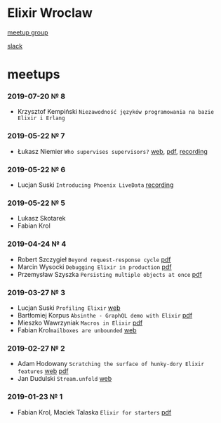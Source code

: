 # Elixir Wroclaw

[meetup group](https://www.meetup.com/Elixir-Wroclaw/)

[slack](https://join.slack.com/t/elixir-wroclaw/shared_invite/enQtNTMxOTI3NDg3NzQ2LTFlNmM4M2MyMDAyZGE2NjkxNTMyODNjZDhjM2JmYjJiY2FiOTgxYWFmYzg0MThlYTE2ZGJiMGE5OTFiMDgzZDU)

# meetups

### 2019-07-20 № 8

- Krzysztof Kempiński `Niezawodność języków programowania na bazie Elixir i Erlang`

### 2019-05-22 № 7
- Łukasz Niemier `Who supervises supervisors?` [web](https://speakerdeck.com/hauleth/who-supervises-supervisors), [pdf](./meetups/2020-06/supervisors-supervisors.pdf), [recording](https://www.youtube.com/watch?v=YQFF7y821PI)

### 2019-05-22 № 6
- Lucjan Suski `Introducing Phoenix LiveData` [recording](https://www.youtube.com/watch?v=fvNy9bh8_vs)

### 2019-05-22 № 5

- Lukasz Skotarek
- Fabian Krol

### 2019-04-24 № 4

- Robert Szczygieł `Beyond request-response cycle` [pdf](./meetups/2019-04-24/Beyond_request-response_Cycle.pdf)
- Marcin Wysocki `Debugging Elixir in production` [pdf](./meetups/2019-04-24/debugging_elixir_in_production.pdf)
- Przemysław Szyszka `Persisting multiple objects at once` [pdf](./meetups/2019-04-24/persisting_multiple_objects_at_once.pdf)

### 2019-03-27 № 3

- Lucjan Suski `Profiling Elixir` [web](https://slides.com/lucjansuski/profiling-elixir)
- Bartłomiej Korpus `Absinthe - GraphQL demo with Elixir` [pdf](./meetups/2019-03-27/absinthe_graphql/absinthe_graphql.pdf)
- Mieszko Wawrzyniak `Macros in Elixir` [pdf](./meetups/2019-03-27/macros/macros.pdf)
- Fabian Krol`mailboxes are unbounded` [web](https://fabiankrol.github.io/mailboxes-are-unbounded/)

### 2019-02-27 № 2

- Adam Hodowany `Scratching the surface of hunky-dory Elixir features` [web](https://www.slideshare.net/AdamHodowany/scratching-the-surface-of-hunkydory-elixir-features) [pdf](./meetups/2019-02-27/scratching-the-surface-of-hunky-dory-elixir-features.pdf)
- Jan Dudulski `Stream.unfold` [web](https://slides.com/jandudulski/stream-unfold/)

### 2019-01-23 № 1

-  Fabian Krol, Maciek Talaska `Elixir for starters` [pdf](./meetups/2019-01-23/elixir-for-starters.pdf)

